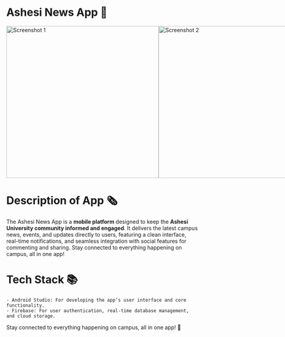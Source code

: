 # Ashesi News App 📰

<div style="display: flex; align-items: center;">
  <img src="https://github.com/user-attachments/assets/43aeaa5c-f22a-48c2-ae9b-56db963dc434" alt="Screenshot 1" width="400">
  <img src="https://github.com/user-attachments/assets/f10925e5-d82d-4bc1-8537-1a6c5b17a028" alt="Screenshot 2" width="400">
</div>



# Description of App 🗞️
The Ashesi News App is a **mobile platform** designed to keep the **Ashesi University community informed and engaged**. It delivers the latest campus news, events, and updates directly to users, featuring a clean interface, real-time notifications, and seamless integration with social features for commenting and sharing. Stay connected to everything happening on campus, all in one app!

# Tech Stack 📚
    - Android Studio: For developing the app’s user interface and core functionality.
    - Firebase: For user authentication, real-time database management, and cloud storage.

Stay connected to everything happening on campus, all in one app! 🌟
